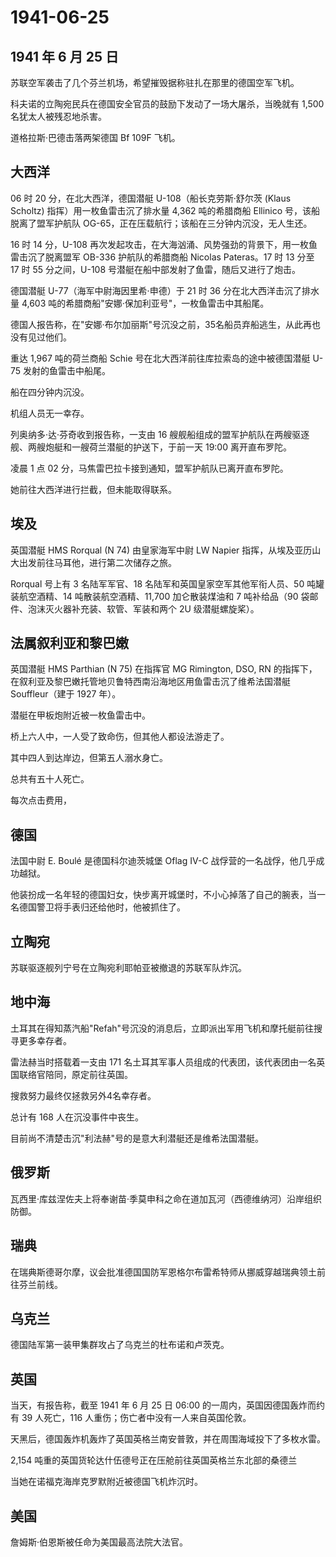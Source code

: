 # 1941-06-25

## 1941 年 6 月 25 日

苏联空军袭击了几个芬兰机场，希望摧毁据称驻扎在那里的德国空军飞机。

科夫诺的立陶宛民兵在德国安全官员的鼓励下发动了一场大屠杀，当晚就有 1,500
名犹太人被残忍地杀害。

道格拉斯·巴德击落两架德国 Bf 109F 飞机。

## 大西洋

06 时 20 分，在北大西洋，德国潜艇 U-108（船长克劳斯·舒尔茨 (Klaus
Scholtz) 指挥）用一枚鱼雷击沉了排水量 4,362 吨的希腊商船 Ellinico
号，该船脱离了盟军护航队
OG-65，正在压载航行；该船在三分钟内沉没，无人生还。

16 时 14 分，U-108
再次发起攻击，在大海汹涌、风势强劲的背景下，用一枚鱼雷击沉了脱离盟军
OB-336 护航队的希腊商船 Nicolas Pateras。17 时 13 分至 17 时 55
分之间，U-108 号潜艇在船中部发射了鱼雷，随后又进行了炮击。

德国潜艇 U-77（海军中尉海因里希·申德）于 21 时 36
分在北大西洋击沉了排水量 4,603
吨的希腊商船"安娜·保加利亚号"，一枚鱼雷击中其船尾。

德国人报告称，在"安娜·布尔加丽斯"号沉没之前，35名船员弃船逃生，从此再也没有见过他们。

重达 1,967 吨的荷兰商船 Schie 号在北大西洋前往库拉索岛的途中被德国潜艇
U-75 发射的鱼雷击中船尾。

船在四分钟内沉没。

机组人员无一幸存。

列奥纳多·达·芬奇收到报告称，一支由 16
艘舰船组成的盟军护航队在两艘驱逐舰、两艘炮艇和一艘荷兰潜艇的护送下，于前一天
19:00 离开直布罗陀。

凌晨 1 点 02 分，马焦雷巴拉卡接到通知，盟军护航队已离开直布罗陀。

她前往大西洋进行拦截，但未能取得联系。

## 埃及

英国潜艇 HMS Rorqual (N 74) 由皇家海军中尉 LW Napier
指挥，从埃及亚历山大出发前往马耳他，进行第二次储存之旅。

Rorqual 号上有 3 名陆军军官、18 名陆军和英国皇家空军其他军衔人员、50
吨罐装航空酒精、14 吨散装航空酒精、11,700 加仑散装煤油和 7 吨补给品（90
袋邮件、泡沫灭火器补充装、软管、军装和两个 2U 级潜艇螺旋桨）。

## 法属叙利亚和黎巴嫩

英国潜艇 HMS Parthian (N 75) 在指挥官 MG Rimington, DSO, RN
的指挥下，在叙利亚及黎巴嫩托管地贝鲁特西南沿海地区用鱼雷击沉了维希法国潜艇
Souffleur（建于 1927 年）。

潜艇在甲板炮附近被一枚鱼雷击中。

桥上六人中，一人受了致命伤，但其他人都设法游走了。

其中四人到达岸边，但第五人溺水身亡。

总共有五十人死亡。

每次点击费用，

## 德国

法国中尉 E. Boulé 是德国科尔迪茨城堡 Oflag IV-C
战俘营的一名战俘，他几乎成功越狱。

他装扮成一名年轻的德国妇女，快步离开城堡时，不小心掉落了自己的腕表，当一名德国警卫将手表归还给他时，他被抓住了。

## 立陶宛

苏联驱逐舰列宁号在立陶宛利耶帕亚被撤退的苏联军队炸沉。

## 地中海

土耳其在得知蒸汽船"Refah"号沉没的消息后，立即派出军用飞机和摩托艇前往搜寻更多幸存者。

雷法赫当时搭载着一支由 171
名土耳其军事人员组成的代表团，该代表团由一名英国联络官陪同，原定前往英国。

搜救努力最终仅拯救另外4名幸存者。

总计有 168 人在沉没事件中丧生。

目前尚不清楚击沉"利法赫"号的是意大利潜艇还是维希法国潜艇。

## 俄罗斯

瓦西里·库兹涅佐夫上将奉谢苗·季莫申科之命在道加瓦河（西德维纳河）沿岸组织防御。

## 瑞典

在瑞典斯德哥尔摩，议会批准德国国防军恩格尔布雷希特师从挪威穿越瑞典领土前往芬兰前线。

## 乌克兰

德国陆军第一装甲集群攻占了乌克兰的杜布诺和卢茨克。

## 英国

当天，有报告称，截至 1941 年 6 月 25 日 06:00
的一周内，英国因德国轰炸而约有 39 人死亡，116
人重伤；伤亡者中没有一人来自英国伦敦。

天黑后，德国轰炸机轰炸了英国英格兰南安普敦，并在周围海域投下了多枚水雷。

2,154 吨重的英国货轮达什伍德号正在压舱前往英国英格兰东北部的桑德兰

当她在诺福克海岸克罗默附近被德国飞机炸沉时。

## 美国

詹姆斯·伯恩斯被任命为美国最高法院大法官。

